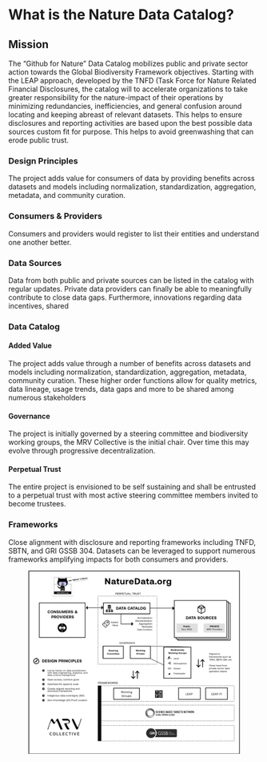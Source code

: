# What is the Nature Data Catalog?

## **Mission**&#x20;

The “Github for Nature” Data Catalog mobilizes public and private sector action towards the Global Biodiversity Framework objectives. Starting with the LEAP approach, developed by the TNFD (Task Force for Nature Related Financial Disclosures, the catalog will to accelerate organizations to take greater responsibility for the nature-impact of their operations by minimizing redundancies, inefficiencies, and general confusion around locating and keeping abreast of relevant datasets. This helps to ensure disclosures and reporting activities are based upon the best possible data sources custom fit for purpose. This helps to avoid greenwashing that can erode public trust.

### **Design Principles**

The project adds value for consumers of data by providing benefits across datasets and models including normalization, standardization, aggregation, metadata, and community curation.&#x20;

### Consumers & Providers

Consumers and providers would register to list their entities and understand one another better.&#x20;

### Data Sources

Data from both public and private sources can be listed in the catalog with regular updates. Private data providers can finally be able to meaningfully contribute to close data gaps. Furthermore, innovations regarding data incentives, shared&#x20;

### Data Catalog

#### Added Value

The project adds value through a number of benefits across datasets and models including normalization, standardization, aggregation, metadata, community curation. These higher order functions allow for quality metrics, data lineage, usage trends, data gaps and more to be shared among numerous stakeholders

#### Governance

The project is initially governed by a steering committee and biodiversity working groups, the MRV Collective is the initial chair. Over time this may evolve through progressive decentralization.&#x20;

#### Perpetual Trust

The entire project is envisioned to be self sustaining and shall be entrusted to a perpetual trust with most active steering committee members invited to become trustees.&#x20;

### Frameworks

Close alignment with disclosure and reporting frameworks including TNFD, SBTN, and GRI GSSB 304. Datasets can be leveraged to support numerous frameworks amplifying impacts for both consumers and providers.

<figure><img src="../.gitbook/assets/image (1) (2).png" alt=""><figcaption></figcaption></figure>
